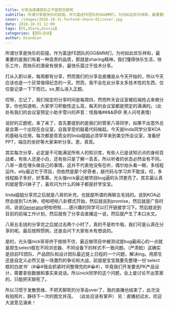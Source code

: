 ```yaml
---
title: 分享会直播首趴之不能把天聊死
subtitle: 所谓分享是快乐的前提。作为富途FE团队的GG&MM们，为何如此欢乐祥和，最重要的是我们有着一种高贵的品质，那就是sharing精神。
cover: /images/2016-10-31-fontend-share-01/cover.jpg
date: 2016-10-31 12:00
tags: [FE,Share,Gossip]
categories: [团队活动]
author: Diandian
---
```


所谓分享是快乐的前提。作为富途FE团队的GG&MM们，为何如此欢乐祥和，最重要的是我们有着一种高贵的品质，那就是sharing精神。我们懂得快乐生活，快乐工作，而快乐的源泉有很多，最快乐莫过于技术分享。

打从入职以来，每周都有分享，然而我们的分享会直播是从今天开始的，所以今天应该也是一个灰常值得纪念的一天。然而，我不会在此分享太多技术性的东西，仅仅是记录一下下而已。so,那么进入正题。

<!--more-->

哎呀，忘记了，我们规定的分享时间是每周四，然而昨天会议室被后端抢占来做分享，你也知道啦，大家学习积极性这么高，每天的会议室都是预定的满满的。（此处有我们的会议室预定小助手雪兴的声音：怪我咯##&&@@ 黑人问号表情）

说好的正题呢，来了来了，首先要提到的是我们的管家八哥同学，如果不出意外总是会第一个出现在会议室，自我享受的敲着代码候起。今天是linda同学分享KOA的基础与应用，每次都是乖乖女的linda姐姐必须早早来到美交所会议室，准备好PPT，端庄的坐好等大家来听分享。恩，真乖。

其实每次分享，必定是不可能满足所有人的知识库，有些人已是该知识点的身经百战者，有些人还是小白，还有些只是了解一丢丢，所以听者的状态必然会有不同。八哥一直在埋头做自己的事情，这并不代表他没有在听，偶尔抬头看一眼，多线程运作。elly最近忙于项目，但依然是那个好奇者，敲代码与学习并不耽误，哎，多线程脑子多好，好羡慕。光头强nick最近被项目bug逼的头顶更亮了。其实最认真的就是雪兴妹子了，喜欢问为什么的妹子都是好学宝宝。

linda姐姐分享完之后就是八哥的补充，也就是所谓的再聊五毛钱的。说到KOA必然会提到TJ大神，吧啦吧啦八卦模式开始，然后就说到promise，然后就是广告时间，说说[Generator](https://www.toobug.net/article/learning_es6_generator.html)吧啦吧啦……感兴趣的同学可以打开链接学习下。然后就说到目前的前端工作计划，然后就有了分享会直播这一说，然后就产生了本口水文。

八哥五毛钱的分享完之后就过去两个小时了，真的不是吹牛哦，我们可是认真在分享的呢。最后按照惯例，还是会问下大家有木有想说的。

是的，光头强nick哥哥终于按捺不住，最近做项目中被测试提bug最闹心的一点就是原生select框在不同浏览器、不同设备下的样式不一致问题。（严肃脸）这确实是目前FE团队、产品团队和设计团队最近提上日程的一个问题，解决ing。用原生还是自定义必然又是一场激烈的争论和大战，前提是宝宝我要先整理一份‘select框的白皮书’（#😭#我会抓紧时间整理完的#😭#），毕竟我们开发要去PK产品设计，需要拿些数据和事实来说话。所以nick同学的这个问题，会上是讨论不出答案的，只能把天聊死了。

所以习惯于发散思维，不把天聊死的分享会over了，我的直播也结束了，此次没有拍照片，静待下一次的图文并茂。
（此处应该有掌声）
另：直播初试水，欢迎大波意见涌来！
